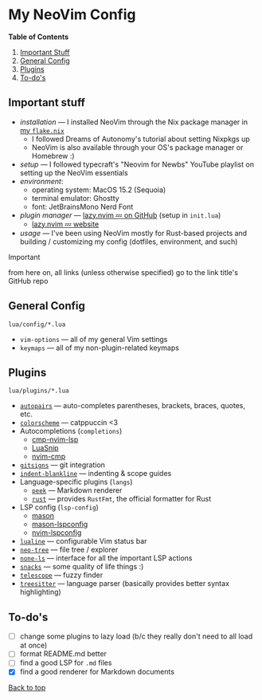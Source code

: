 # My NeoVim Config

**Table of Contents**
1. [Important Stuff](#important-stuff)
2. [General Config](#general-config)
3. [Plugins](#plugins)
4. [To-do's](#to-dos)

## Important stuff
* *installation* &mdash; I installed NeoVim through the Nix package manager in [my `flake.nix`](https://github.com/juneb125/.dotfiles/blob/main/.config/nix-darwin/flake.nix)
    * I followed Dreams of Autonomy's tutorial about setting Nixpkgs up
    * NeoVim is also available through your OS's package manager or Homebrew :)
* *setup* &mdash; I followed typecraft's "Neovim for Newbs" YouTube playlist on setting up the NeoVim essentials
* *environment*:
    * operating system: MacOS 15.2 (Sequoia)
    * terminal emulator: Ghostty
    * font: JetBrainsMono Nerd Font
* *plugin manager* &mdash; [lazy.nvim 💤 on GitHub](https://github.com/folke/lazy.nvim) (setup in `init.lua`)
	* [lazy.nvim 💤 website](https://lazy.folke.io)
* *usage* &mdash; I've been using NeoVim mostly for Rust-based projects and building / customizing my config (dotfiles, environment, and such)<br/>

> [!IMPORTANT]
> from here on, all links (unless otherwise specified) go to the link title's GitHub repo

## General Config
`lua/config/*.lua`
* `vim-options` &mdash; all of my general Vim settings
* `keymaps` &mdash; all of my non-plugin-related keymaps

## Plugins
`lua/plugins/*.lua`
* [`autopairs`](https://github.com/windwp/nvim-autopairs) &mdash; auto-completes parentheses, brackets, braces, quotes, etc.
* [`colorscheme`](https://github.com/catppuccin/nvim) &mdash; catppuccin <3
* Autocompletions (`completions`)
    * [cmp-nvim-lsp](https://github.com/hrsh7th/cmp-nvim-lsp)
    * [LuaSnip](https://github.com/L3MON4D3/LuaSnip)
    * [nvim-cmp](https://github.com/hrsh7th/nvim-cmp)
* [`gitsigns`](https://github.com/lewis6991/gitsigns.nvim) &mdash; git integration
* [`indent-blankline`](https://github.com/lukas-reineke/indent-blankline.nvim) &mdash; indenting & scope guides
* Language-specific plugins (`langs`)
    * [`peek`](https://github.com/toppair/peek.nvim) &mdash; Markdown renderer
    * [`rust`](https://github.com/rust-lang/rust.vim) &mdash; provides `RustFmt`, the official formatter for Rust
* LSP config (`lsp-config`)
    * [mason](https://github.com/williamboman/mason.nvim)
    * [mason-lspconfig](https://github.com/williamboman/mason-lspconfig.nvim)
    * [nvim-lspconfig](https://github.com/neovim/nvim-lspconfig)
* [`lualine`](https://github.com/nvim-lualine/lualine.nvim) &mdash; configurable Vim status bar
* [`neo-tree`](https://github.com/nvim-neo-tree/neo-tree.nvim) &mdash; file tree / explorer
* [`none-ls`](https://github.com/nvimtools/none-ls.nvim) &mdash; interface for all the important LSP actions
* [`snacks`](https://github.com/folke/snacks.nvim) &mdash; some quality of life things :)
* [`telescope`](https://github.com/nvim-telescope/telescope.nvim) &mdash; fuzzy finder
* [`treesitter`](https://github.com/nvim-treesitter/nvim-treesitter) &mdash; language parser (basically provides better syntax highlighting)

## To-do's
- [ ] change some plugins to lazy load (b/c they really don't need to all load at once)
- [ ] format README.md better
- [ ] find a good LSP for `.md` files
- [x] find a good renderer for Markdown documents

[Back to top](#my-neovim-config)

